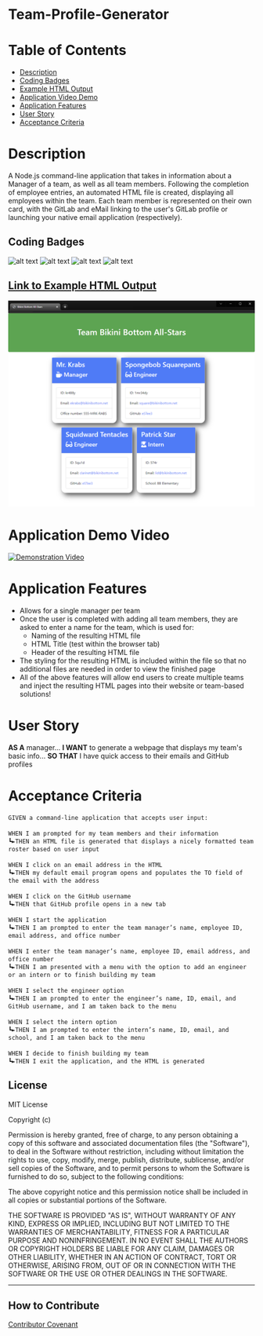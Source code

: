 # Team-Profile-Generator

# Table of Contents
- [Description](#description)
- [Coding Badges](#coding-badges)
- [Example HTML Output](#link-to-example-html-output)
- [Application Video Demo](#application-demo-video)
- [Application Features](#application-features)
- [User Story](#user-story)
- [Acceptance Criteria](#acceptance-criteria)

# Description
A Node.js command-line application that takes in information about a Manager of a team, as well as all team members.  Following the completion of employee entries, an automated HTML file is created, displaying all employees within the team.  Each team member is represented on their own card, with the GitLab and eMail linking to the user's GitLab profile or launching your native email application (respectively).

## Coding Badges
![alt text](https://img.shields.io/badge/JavaScript-.js-yellowgreen)
![alt text](https://img.shields.io/badge/HTML-.html-orange)
![alt text](https://img.shields.io/badge/CSS-.css-blue)
![alt text](https://img.shields.io/badge/Jest%20Test-.js-red)

## [Link to Example HTML Output](https://estee3.github.io/Team-Profile-Generator/)
![alt text](./assets/Example%20HTML%20Output.png)

# Application Demo Video
[![Demonstration Video](https://img.youtube.com/vi/PD2yKSoZDUI/0.jpg)](https://www.youtube.com/watch?v=PD2yKSoZDUI)

# Application Features
- Allows for a single manager per team
- Once the user is completed with adding all team members, they are asked to enter a name for the team, which is used for:
  - Naming of the resulting HTML file
  - HTML Title (test within the browser tab)
  - Header of the resulting HTML file
- The styling for the resulting HTML is included within the file so that no additional files are needed in order to view the finished page
- All of the above features will allow end users to create multiple teams and inject the resulting HTML pages into their website or team-based solutions!

# User Story
**AS A** manager... **I WANT** to generate a webpage that displays my team's basic info... **SO THAT** I have quick access to their emails and GitHub profiles

# Acceptance Criteria

```
GIVEN a command-line application that accepts user input:

WHEN I am prompted for my team members and their information
┗►THEN an HTML file is generated that displays a nicely formatted team roster based on user input

WHEN I click on an email address in the HTML
┗►THEN my default email program opens and populates the TO field of the email with the address

WHEN I click on the GitHub username
┗►THEN that GitHub profile opens in a new tab

WHEN I start the application
┗►THEN I am prompted to enter the team manager’s name, employee ID, email address, and office number

WHEN I enter the team manager’s name, employee ID, email address, and office number
┗►THEN I am presented with a menu with the option to add an engineer or an intern or to finish building my team

WHEN I select the engineer option
┗►THEN I am prompted to enter the engineer’s name, ID, email, and GitHub username, and I am taken back to the menu

WHEN I select the intern option
┗►THEN I am prompted to enter the intern’s name, ID, email, and school, and I am taken back to the menu

WHEN I decide to finish building my team
┗►THEN I exit the application, and the HTML is generated
```

## License

MIT License

Copyright (c)

Permission is hereby granted, free of charge, to any person obtaining a copy
of this software and associated documentation files (the "Software"), to deal
in the Software without restriction, including without limitation the rights
to use, copy, modify, merge, publish, distribute, sublicense, and/or sell
copies of the Software, and to permit persons to whom the Software is
furnished to do so, subject to the following conditions:

The above copyright notice and this permission notice shall be included in all
copies or substantial portions of the Software.

THE SOFTWARE IS PROVIDED "AS IS", WITHOUT WARRANTY OF ANY KIND, EXPRESS OR
IMPLIED, INCLUDING BUT NOT LIMITED TO THE WARRANTIES OF MERCHANTABILITY,
FITNESS FOR A PARTICULAR PURPOSE AND NONINFRINGEMENT. IN NO EVENT SHALL THE
AUTHORS OR COPYRIGHT HOLDERS BE LIABLE FOR ANY CLAIM, DAMAGES OR OTHER
LIABILITY, WHETHER IN AN ACTION OF CONTRACT, TORT OR OTHERWISE, ARISING FROM,
OUT OF OR IN CONNECTION WITH THE SOFTWARE OR THE USE OR OTHER DEALINGS IN THE
SOFTWARE.

---

## How to Contribute

[Contributor Covenant](https://www.contributor-covenant.org/)

